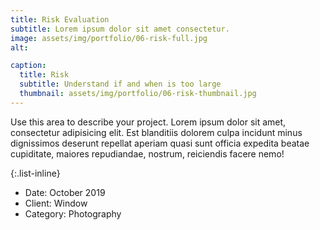 ```yaml
---
title: Risk Evaluation
subtitle: Lorem ipsum dolor sit amet consectetur.
image: assets/img/portfolio/06-risk-full.jpg
alt: 

caption:
  title: Risk
  subtitle: Understand if and when is too large
  thumbnail: assets/img/portfolio/06-risk-thumbnail.jpg
---
```

Use this area to describe your project. Lorem ipsum dolor sit amet, consectetur adipisicing elit. Est blanditiis dolorem culpa incidunt minus dignissimos deserunt repellat aperiam quasi sunt officia expedita beatae cupiditate, maiores repudiandae, nostrum, reiciendis facere nemo!

{:.list-inline}
- Date: October 2019
- Client: Window
- Category: Photography

